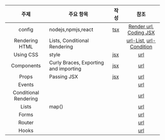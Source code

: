 | 주제 | 주요 항목 | 작성 | 참조 |
| :---: | --- |  --- | :---: |
|config|nodejs,npmjs,react|[tsx](./src/App.tsx)|[Render url](https://www.w3schools.com/REACT/react_render.asp), [Coding JSX](https://www.w3schools.com/REACT/react_jsx.asp)|
|Rendering HTML|Lists, Conditional Rendering ||[url-List](https://react.dev/learn/rendering-lists), [url-Condition](https://react.dev/learn/conditional-rendering)|
|Using CSS|style|[jsx](./src/componants/App_css.jsx)|[url](https://www.w3schools.com/REACT/react_css_styling.asp)|
|Components|Curly Braces, Exporting and importing|[jsx](./src/componants/ImportingComponent.jsx)|[url](https://react.dev/learn/writing-markup-with-jsx)|
|Props|Passing JSX|[jsx](./src/componants/PassingProps.jsx)|[url](https://react.dev/learn/passing-props-to-a-component)|
|Events|||[url]()|
|Conditional Rendering|||[url](https://www.w3schools.com/REACT/react_conditional_rendering.asp)|
|Lists|map()||[url](https://www.w3schools.com/REACT/react_lists.asp)|
|Forms|||[url]()|
|Router|||[url]()|
|Hooks|||[url](https://www.w3schools.com/REACT/react_hooks.asp)|